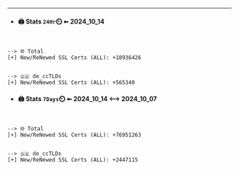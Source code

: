 

---
- #### 🖨️ **Stats** `24Hr`⏲️ ➼ 2024_10_14
```console


--> 🌐 Total
[+] New/ReNewed SSL Certs (ALL): +18936426


--> 🇩🇪 de_ccTLDs
[+] New/ReNewed SSL Certs (ALL): +565340

```

- #### 🖨️ **Stats** `7Days`⏲️ ➼ 2024_10_14 <--> 2024_10_07
```console


--> 🌐 Total
[+] New/ReNewed SSL Certs (ALL): +76951263


--> 🇩🇪 de_ccTLDs
[+] New/ReNewed SSL Certs (ALL): +2447115

```

